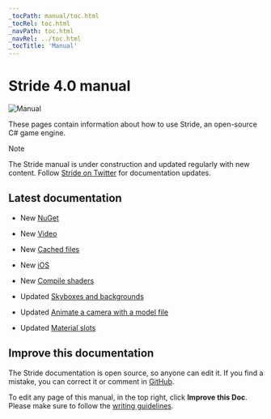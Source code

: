 ```yaml
---
_tocPath: manual/toc.html
_tocRel: toc.html
_navPath: toc.html
_navRel: ../toc.html
_tocTitle: 'Manual'
---
```


# Stride 4.0 manual

![Manual](get-started/media/game-editor-scene.jpg)

These pages contain information about how to use Stride, an open-source C# game engine.

>[!Note]
>The Stride manual is under construction and updated regularly with new content. Follow [Stride on Twitter](https://twitter.com/stridedotnet?lang=en) for documentation updates.

## Latest documentation

* <span class="label label-doc-highlight">New</span> [NuGet](nuget/index.md)

* <span class="label label-doc-highlight">New</span> [Video](video/index.md)

* <span class="label label-doc-highlight">New</span> [Cached files](files-and-folders/cached-files.md)

* <span class="label label-doc-highlight">New</span> [iOS](platforms/ios.md)

* <span class="label label-doc-highlight">New</span> [Compile shaders](graphics/effects-and-shaders/compile-shaders.md)

* <span class="label label-doc-highlight">Updated</span> [Skyboxes and backgrounds](graphics/textures/skyboxes-and-backgrounds.md)

* <span class="label label-doc-highlight">Updated</span> [Animate a camera with a model file](graphics/cameras/animate-a-camera-with-a-model-file.md)

* <span class="label label-doc-highlight">Updated</span> [Material slots](graphics/materials/material-slots.md)

## Improve this documentation

The Stride documentation is open source, so anyone can edit it. If you find a mistake, you can correct it or comment in [GitHub](https://github.com/stride3d/stride-docs).

To edit any page of this manual, in the top right, click **Improve this Doc**. Please make sure to follow the [writing guidelines](https://github.com/stride3d/stride-docs/blob/master/GUIDELINES.md).
